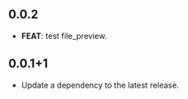 ## 0.0.2

 - **FEAT**: test file_preview.

## 0.0.1+1

 - Update a dependency to the latest release.

